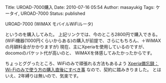 Title: UROAD-7000購入
Date: 2010-07-16 05:54
Author: masayukig
Tags: ケータイ, UROAD-7000
Status: published

UROAD-7000 (WiMAX モバイルWiFiルータ)

というのを購入してみた。
上記リンクでは、今のところ2800円で購入できる。
(WiFi機器(1000円くらいからある)の購入が前提で、さらにもちろん、＋WiMAXの月額料金がかかりますが)
現在、主にXperiaを使用しているのですが、docomoのパケット代が高いのと、
WiMAXを体感してみたかったからです。

ちょっとググったところ、WiFiのみで頑張れる方法もあるよう
[Xperia備忘録：Wi-Fiのみで使う方の購入直後にすべき事](http://magmanotubo.wordpress.com/2010/04/02/xperia%E5%82%99%E5%BF%98%E9%8C%B2%EF%BC%9Awi-fi%E3%81%AE%E3%81%BF%E3%81%A7%E4%BD%BF%E3%81%86%E6%96%B9%E3%81%AE%E8%B3%BC%E5%85%A5%E7%9B%B4%E5%BE%8C%E3%81%AB%E3%81%99%E3%81%B9%E3%81%8D%E4%BA%8B/)
なので、契約に踏みきりました。
とはいえ、2年縛りは無いので、気楽です。

